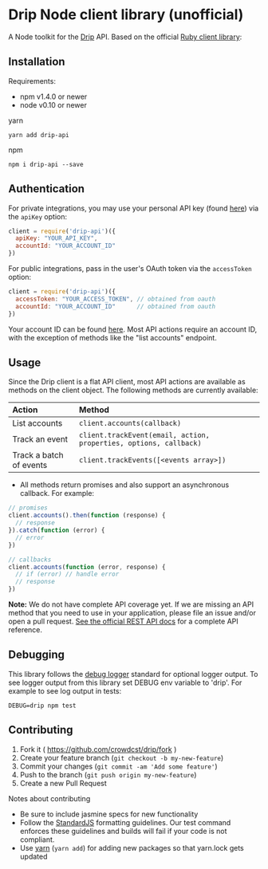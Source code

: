 # Drip Node client library (unofficial)

A Node toolkit for the [Drip](https://www.getdrip.com/) API. Based on the official [Ruby client library](https://github.com/DripEmail/drip-ruby): 

## Installation

Requirements:

* npm v1.4.0 or newer
* node v0.10 or newer

yarn

```
yarn add drip-api
```

npm

```
npm i drip-api --save
```

## Authentication

For private integrations, you may use your personal API key (found
[here](https://www.getdrip.com/user/edit)) via the `apiKey` option:

```javascript
client = require('drip-api')({
  apiKey: "YOUR_API_KEY",
  accountId: "YOUR_ACCOUNT_ID"
})
```

For public integrations, pass in the user's OAuth token via the `accessToken`
option:

```javascript
client = require('drip-api')({
  accessToken: "YOUR_ACCESS_TOKEN", // obtained from oauth
  accountId: "YOUR_ACCOUNT_ID"      // obtained from oauth
})
```

Your account ID can be found [here](https://www.getdrip.com/settings/site).
Most API actions require an account ID, with the exception of methods like
the "list accounts" endpoint.

## Usage


Since the Drip client is a flat API client, most API actions are available
as methods on the client object. The following methods are currently available:

| Action                     | Method                                                             |
| :------------------------- | :------------------------------------------------------------------|
| List accounts              | `client.accounts(callback)`                                        |
| Track an event             | `client.trackEvent(email, action, properties, options, callback)`  |
| Track a batch of  events   | `client.trackEvents([<events array>])`  |

* All methods return promises and also support an asynchronous callback. For example:

```javascript
// promises
client.accounts().then(function (response) {
  // response
}).catch(function (error) {
  // error
})

// callbacks
client.accounts(function (error, response) {
  // if (error) // handle error
  // response
})
```


**Note:** We do not have complete API coverage yet. If we are missing an API method
that you need to use in your application, please file an issue and/or open a
pull request. [See the official REST API docs](https://www.getdrip.com/docs/rest-api)
for a complete API reference.

## Debugging

This library follows the [debug logger](https://www.npmjs.com/package/debug) standard for optional logger output. To see logger output from this library set DEBUG env variable to 'drip'. For example to see log output in tests:

```
DEBUG=drip npm test
```

## Contributing

1. Fork it ( https://github.com/crowdcst/drip/fork )
2. Create your feature branch (`git checkout -b my-new-feature`)
3. Commit your changes (`git commit -am 'Add some feature'`)
4. Push to the branch (`git push origin my-new-feature`)
5. Create a new Pull Request

Notes about contributing

* Be sure to include jasmine specs for new functionality
* Follow the [StandardJS](http://standardjs.com/) formatting guidelines. Our test command enforces these guidelines and builds will fail if your code is not compliant.
* Use [yarn](https://yarnpkg.com/) (`yarn add`) for adding new packages so that yarn.lock gets updated
